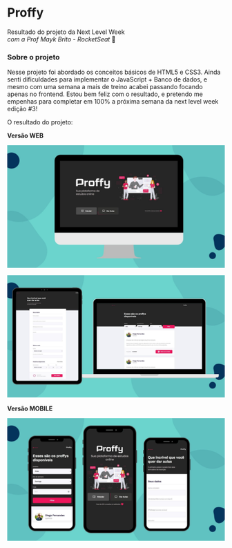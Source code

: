 # Proffy
Resultado do projeto da Next Level Week  \
*com a Prof Mayk Brito - RocketSeat* 🚀

### Sobre o projeto

Nesse projeto foi abordado os conceitos básicos de HTML5 e CSS3.
Ainda senti dificuldades para implementar o JavaScript + Banco de dados, e mesmo com uma semana a mais de treino acabei passando focando apenas no frontend.
Estou bem feliz com o resultado, e pretendo me empenhas para completar em 100% a próxima semana da next level week edição #3!

O resultado do projeto:

**Versão WEB**

![](https://github.com/Parrajuliana/Proffy/blob/master/5.jpg)

![](https://github.com/Parrajuliana/Proffy/blob/master/7.jpg)

**Versão MOBILE**

![](https://github.com/Parrajuliana/Proffy/blob/master/6.jpg)
